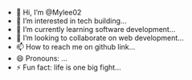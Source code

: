 - 👋 Hi, I’m @Mylee02
- 👀 I’m interested in tech building...
- 🌱 I’m currently learning software development...
- 💞️ I’m looking to collaborate on web development...
- 📫 How to reach me on github link...
- 😄 Pronouns: ...
- ⚡ Fun fact: life is one big fight...

<!---
Mylee02/Mylee02 is a ✨ special ✨ repository because its `README.md` (this file) appears on your GitHub profile.
You can click the Preview link to take a look at your changes.
--->
